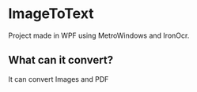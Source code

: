 
# ImageToText
Project made in WPF using MetroWindows and IronOcr.
## What can it convert?
It can convert Images and PDF
